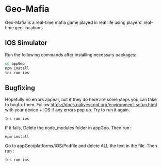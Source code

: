 # Geo-Mafia
Geo-Mafia is a real-time mafia game played in real life using players' real-time geo-locations

## iOS Simulator
Run the following commands after installing necessary packages:
```bash
cd appGeo
npm install
tns run ios
```

## Bugfixing
Hopefully no errors appear, but if they do here are some steps you can take to bugfix them.
Follow https://docs.nativescript.org/environment-setup.html with your device + iOS if any errors pop up.
Try to run it again.
```
tns run ios
```

If it fails, Delete the node_modules folder in appGeo.
Then run :
```
npm install
```
Go to appGeo/platforms/iOS/Podfile and delete ALL the text in the file.
Then run :
```
tns run ios
```
